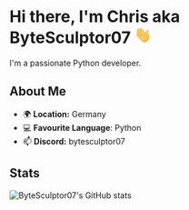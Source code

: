 # Hi there, I'm Chris aka ByteSculptor07 <img src="wave.gif" width="30" height="30"/>
I'm a passionate Python developer.

## About Me
- 🌍 **Location:** Germany
- 💻 **Favourite Language**: Python
- 📫 **Discord:** bytesculptor07

## Stats
![ByteSculptor07's GitHub stats](https://github-readme-stats.vercel.app/api?username=ByteSculptor07&show_icons=true&theme=dark)
